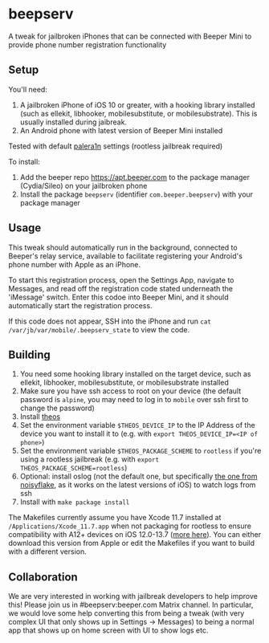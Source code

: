 # beepserv

A tweak for jailbroken iPhones that can be connected with Beeper Mini to provide phone number registration functionality

## Setup

You'll need:
1. A jailbroken iPhone of iOS 10 or greater, with a hooking library installed (such as ellekit, libhooker, mobilesubstitute, or mobilesubstrate). This is usually installed during jaibreak.
2. An Android phone with latest version of Beeper Mini installed

Tested with default [palera1n](https://ios.cfw.guide/installing-palera1n/#running-palera1n-1) settings (rootless jailbreak required)

To install:
1. Add the beeper repo https://apt.beeper.com to the package manager (Cydia/Sileo) on your jailbroken phone
2. Install the package `beepserv` (identifier `com.beeper.beepserv`) with your package manager

## Usage
This tweak should automatically run in the background, connected to Beeper's relay service, available to facilitate registering your Android's phone number with Apple as an iPhone.

To start this registration process, open the Settings App, navigate to Messages, and read off the registration code stated underneath the 'iMessage' switch. Enter this codoe into Beeper Mini, and it should automatically start the registration process.

If this code does not appear, SSH into the iPhone and run `cat /var/jb/var/mobile/.beepserv_state` to view the code.

## Building
1. You need some hooking library installed on the target device, such as ellekit, libhooker, mobilesubstitute, or mobilesubstrate installed
2. Make sure you have ssh access to root on your device (the default password is `alpine`, you may need to log in to `mobile` over ssh first to change the password)
3. Install [theos](https://theos.dev)
4. Set the environment variable `$THEOS_DEVICE_IP` to the IP Address of the device you want to install it to (e.g. with `export THEOS_DEVICE_IP=<IP of phone>`)
5. Set the environment variable `$THEOS_PACKAGE_SCHEME` to `rootless` if you're using a rootless jailbreak (e.g. with `export THEOS_PACKAGE_SCHEME=rootless`)
6. Optional: install oslog (not the default one, but specifically [the one from noisyflake](https://github.com/NoisyFlake/oslog), as it works on the latest versions of iOS) to watch logs from ssh
7. Install with `make package install`

The Makefiles currently assume you have Xcode 11.7 installed at `/Applications/Xcode_11.7.app` when not packaging for rootless to ensure compatibility with A12+ devices on iOS 12.0-13.7 ([more here](https://theos.dev/docs/arm64e-deployment)). You can either download this version from Apple or edit the Makefiles if you want to build with a different version.

## Collaboration
We are very interested in working with jailbreak developers to help improve this! Please join us in #beepserv:beeper.com Matrix channel. 
In particular, we would love some help converting this from being a tweak (with very complex UI that only shows up in Settings -> Messages) to being a normal app that shows up on home screen with UI to show logs etc.
